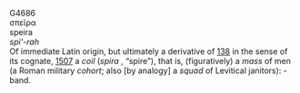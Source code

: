 <body>
  <p>G4686<br>  σπεῖρα  <br> speira  <br><i>spi‘-rah </i><br>Of immediate Latin origin, but ultimately a derivative of <a href="g0138.htm">138</a> in the sense of its cognate, <a href="g1507.htm">1507</a>  a <i>coil</i> (<i>spira </i>, “spire”), that is, (figuratively) a <i>mass</i> of men (a Roman military <i>cohort</i>; also [by analogy] a <i>squad</i> of Levitical janitors): - band.<br></p>
 </body>